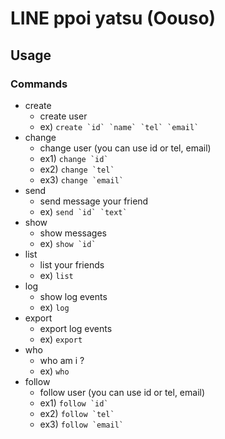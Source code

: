 # LINE ppoi yatsu (Oouso)

## Usage

### Commands

- create
  - create user
  - ex) ``create `id` `name` `tel` `email` ``
- change
  - change user (you can use id or tel, email)
  - ex1) ``change `id` ``
  - ex2) ``change `tel` ``
  - ex3) ``change `email` ``
- send
  - send message your friend
  - ex) ``send `id` `text` ``
- show
  - show messages
  - ex) ``show `id` ``
- list
  - list your friends
  - ex) `list`
- log
  - show log events
  - ex) `log`
- export
  - export log events
  - ex) `export`
- who
  - who am i ?
  - ex) `who`
- follow
  - follow user (you can use id or tel, email)
  - ex1) ``follow `id` ``
  - ex2) ``follow `tel` ``
  - ex3) ``follow `email` ``



